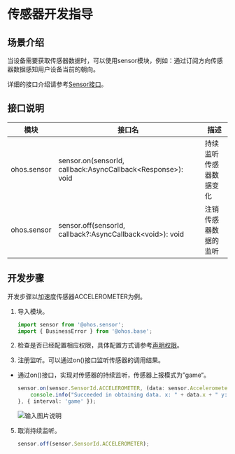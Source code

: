 # 传感器开发指导


## 场景介绍

当设备需要获取传感器数据时，可以使用sensor模块，例如：通过订阅方向传感器数据感知用户设备当前的朝向。

详细的接口介绍请参考[Sensor接口](../reference/apis/js-apis-sensor.md)。


## 接口说明

| 模块 | 接口名 | 描述 |
| -------- | -------- | -------- |
| ohos.sensor | sensor.on(sensorId, callback:AsyncCallback&lt;Response&gt;): void | 持续监听传感器数据变化 |
| ohos.sensor | sensor.off(sensorId, callback?:AsyncCallback&lt;void&gt;): void | 注销传感器数据的监听 |


## 开发步骤

开发步骤以加速度传感器ACCELEROMETER为例。

1. 导入模块。

   ```ts
   import sensor from '@ohos.sensor';
   import { BusinessError } from '@ohos.base';
   ```

2. 检查是否已经配置相应权限，具体配置方式请参考[声明权限](../security/AccessToken/declare-permissions.md)。

3. 注册监听。可以通过on()接口监听传感器的调用结果。

- 通过on()接口，实现对传感器的持续监听，传感器上报模式为”game“。

    ```ts    
    sensor.on(sensor.SensorId.ACCELEROMETER, (data: sensor.AccelerometerResponse) => {
        console.info("Succeeded in obtaining data. x: " + data.x + " y: " + data.y + " z: " + data.z);
    }, { interval: 'game' });
    ```

    ![输入图片说明](figures/002.png)

5. 取消持续监听。

    ```ts
    sensor.off(sensor.SensorId.ACCELEROMETER);
    ```